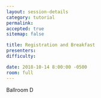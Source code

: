 ```yaml
---
layout: session-details
category: tutorial
permalink:
accepted: true
sitemap: false

title: Registration and Breakfast
presenters:
difficulty:

date: 2018-10-14 8:00:00 -0500
room: full
---
```

Ballroom D
